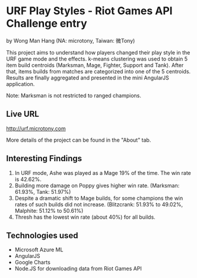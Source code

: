 URF Play Styles - Riot Games API Challenge entry
==============

by Wong Man Hang (NA: microtony, Taiwan: 微Tony)

This project aims to understand how players changed their play style in the URF game mode and the effects. k-means clustering was used to obtain 5 item build centroids (Marksman, Mage, Fighter, Support and Tank). After that, items builds from matches are categorized into one of the 5 centroids. Results are finally aggregated and presented in the mini AngularJS application.

Note: Marksman is not restricted to ranged champions.

Live URL
----
http://urf.microtony.com

More details of the project can be found in the "About" tab.

Interesting Findings
----
1. In URF mode, Ashe was played as a Mage 19% of the time. The win rate is 42.62%.
2. Building more damage on Poppy gives higher win rate. (Marksman: 61.93%, Tank: 51.97%)
3. Despite a dramatic shift to Mage builds, for some champions the win rates of such builds did not increase. (Blitzcrank: 51.93% to 49.02%, Malphite: 51.12% to 50.61%)
4. Thresh has the lowest win rate (about 40%) for all builds.

Technologies used
----
* Microsoft Azure ML
* AngularJS
* Google Charts
* Node.JS for downloading data from Riot Games API
